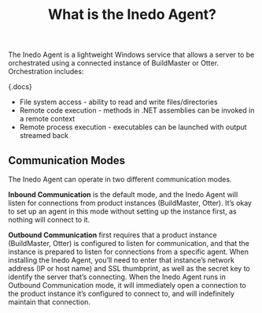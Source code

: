 ﻿---
title: What is the Inedo Agent?
sequence: 10

---
The Inedo Agent is a lightweight Windows service that allows a server to be orchestrated using a connected instance of BuildMaster or Otter. Orchestration includes:

{.docs}
- File system access - ability to read and write files/directories
- Remote code execution - methods in .NET assemblies can be invoked in a remote context
- Remote process execution - executables can be launched with output streamed back

## Communication Modes

The Inedo Agent can operate in two different communication modes.

**Inbound Communication** is the default mode, and the Inedo Agent will listen for connections from product instances (BuildMaster, Otter). It’s okay to set up an agent in this mode without setting up the instance first, as nothing will connect to it.

**Outbound Communication** first requires that a product instance (BuildMaster, Otter) is configured to listen for communication, and that the instance is prepared to listen for connections from a specific agent. When installing the Inedo Agent, you’ll need to enter that instance’s network address (IP or host name) and SSL thumbprint, as well as the secret key to identify the server that’s connecting. When the Inedo Agent runs in Outbound Communication mode, it will immediately open a connection to the product instance it’s configured to connect to, and will indefinitely maintain that connection.